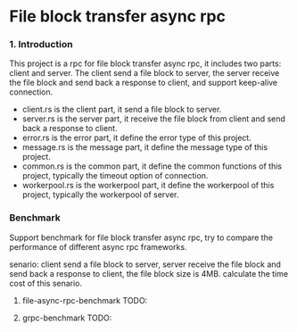 # File block transfer async rpc

### 1. Introduction

This project is a rpc for file block transfer async rpc, it includes two parts: client and server. The client send a file block to server, the server receive the file block and send back a response to client, and support keep-alive connection.

- client.rs is the client part, it send a file block to server.
- server.rs is the server part, it receive the file block from client and send back a response to client.
- error.rs is the error part, it define the error type of this project.
- message.rs is the message part, it define the message type of this project.
- common.rs is the common part, it define the common functions of this project, typically the timeout option of connection.
- workerpool.rs is the workerpool part, it define the workerpool of this project, typically the workerpool of server.

### Benchmark

Support benchmark for file block transfer async rpc, try to compare the performance of different async rpc frameworks.

senario:
client send a file block to server, server receive the file block and send back a response to client, the file block size is 4MB. calculate the time cost of this senario.

1. file-async-rpc-benchmark
TODO:

2. grpc-benchmark
TODO: